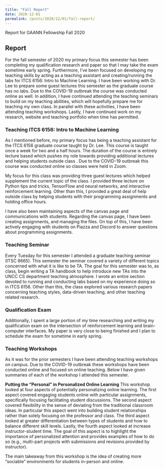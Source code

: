 ```yaml
---
title: "Fall Report"
date: 2020-12-01
permalink: /posts/2020/12/01/fall-report/
---
```


Report for GAANN Fellowship Fall 2020

## Report
For the fall semester of 2020 my primary focus this semester has been completing my qualification research and paper so that I may take the exam sometime early spring. Furthermore, I’ve been focused on developing my teaching skills by acting as a teaching assistant and creating/running the labs for ITCS 6156: Intro to Machine Learning. I have been working with Dr. Lee to prepare some guest lectures this semester as the graduate course has no labs. Due to the COVID-19 outbreak the course was conducted online as well. In addition, I have continued attending the teaching seminars to build on my teaching abilities, which will hopefully prepare me for teaching my own class. In parallel with these activities, I have been attending teaching workshops. Lastly, I have continued work on my research, website and teaching portfolio when time has permitted. 

### Teaching ITCS 6156: Intro to Machine Learning

As I mentioned before, my primary focus has being a teaching assistant for the ITCS 6156 graduate course taught by Dr. Lee.  This course is taught once a week for two and a half hours. The duration of the course is entirely lecture based which pushes my role towards providing additional lectures and helping students outside class . Due to the COVID-19 outbreak this course was conducted online so classes were held in Zoom.

My focus for this class was providing three guest lectures which helped supplement the current topic of the class. I provided three lecture on Python tips and tricks, TensorFlow and neural networks, and interactive reinforcement learning. Other than this, I provided a great deal of help outside class by helping students with their programming assignments and holding office hours.

I have also been maintaining aspects of the canvas page and communications with students. Regarding the canvas page, I have been creating assignments, and managing the files. On top of this, I have been actively engaging with students on Piazza and Discord to answer questions about programming assignments. 

### Teaching Seminar

Every Tuesday for this semester I attended a graduate teaching seminar (ITSC 8665). This semester the seminar covered a variety of different topics concerned with what it is like to be TA. The goal for this semester was to, as class, begin writing a TA handbook to help introduce new TAs into the UNCC CS department teaching atmosphere. I wrote an entire section devoted to running and conducting labs based on my experience doing so in ITCS 6156. Other than this, the class explored various research papers concerning teaching styles, data-driven teaching, and other teaching related research.


### Qualification Exam

Additionally, I spent a large portion of my time researching and writing my qualification exam on the intersection of reinforcement learning and brain-computer interfaces. My paper is very close to being finished and I plan to schedule the exam for sometime in early spring.

### Teaching Workshops

As it was for the prior semesters I have been attending teaching workshops on campus. Due to the COVID-19 outbreak these workshops have been conducted online and focused on online teaching. Below I have given summaries of each of the workshop I attended this semester.

**Putting the “Personal” in Personalized Online Learning**
This workshop looked at four aspects of potentially personalizing online learning. The first aspect covered engaging students online with particular assignments, specifically focusing facilitating student discussions. The second aspect covered flexibility in the sense of deviating from the traditional classroom ideas. In particular this aspect went into building student relationships rather than solely focusing on the professor and class. The third aspect looked at greater differentiation between types of students and how to balance different skill levels. Lastly, the fourth aspect looked at increase instructor-student time. The goal of this aspect is to highlight the importance of personalized attention and provides examples of how to do so (e.g., multi-part projects with submissions and revisions provided by instructor).

The main takeaway from this workshop is the idea of creating more “sociable” environments for students in-person and online. 
